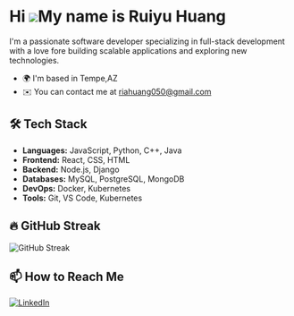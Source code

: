 Hi ![](https://user-images.githubusercontent.com/18350557/176309783-0785949b-9127-417c-8b55-ab5a4333674e.gif)My name is Ruiyu Huang
===================================================================================================================================

I'm a passionate software developer specializing in full-stack development with a love fore building scalable applications and exploring new technologies.
* 🌍  I'm based in Tempe,AZ
* ✉️  You can contact me at [riahuang050@gmail.com](mailto:riahuang050@gmail.com)
 
## 🛠️ Tech Stack
- **Languages:** JavaScript, Python, C++, Java
- **Frontend:** React, CSS, HTML
- **Backend:** Node.js, Django
- **Databases:** MySQL, PostgreSQL, MongoDB
- **DevOps:** Docker, Kubernetes
- **Tools:** Git, VS Code, Kubernetes

## 🔥 GitHub Streak
![GitHub Streak](https://github-readme-streak-stats.herokuapp.com/?user=RuiyuHuang50&theme=dark)

## 📫 How to Reach Me
[![LinkedIn](https://img.shields.io/badge/LinkedIn-blue?style=flat&logo=linkedin&logoColor=white)](https://www.linkedin.com/in/ria-huang-it)

